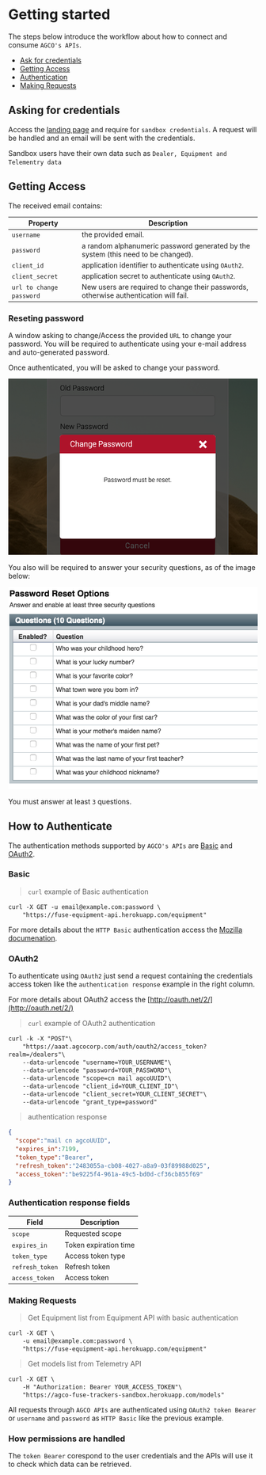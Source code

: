# Getting started

The steps below introduce the workflow about how to connect and consume `AGCO's APIs`.

- [Ask for credentials](#asking-for-credentials)
- [Getting Access](#getting-access)
- [Authentication](#how-to-authenticate)
- [Making Requests](#making-requests)

## Asking for credentials

Access the <a href="https://agco-fuse.github.io/" target="_blank">landing page</a> and require for `sandbox credentials`.
A request will be handled and an email will be sent with the credentials.

Sandbox users have their own data such as `Dealer, Equipment and Telementry data`

## Getting Access

The received email contains:

Property | Description
-------- | -----------
`username` | the provided email.
`password` | a random alphanumeric password generated by the system (this need to be changed).
`client_id` | application identifier to authenticate using `OAuth2`.
`client_secret` | application secret to authenticate using `OAuth2`.
`url to change password` | New users are required to change their passwords, otherwise authentication will fail.

### Reseting password

A window asking to change/Access the provided `URL` to change your password. You will be required to authenticate using your e-mail address and auto-generated password.

Once authenticated, you will be asked to change your password.

![reset password](images/user_reset_password.png "Reset passowrd")

You also will be required to answer your security questions, as of the image below:

![security questions](images/user_security_questions.png "Security questions")

<aside class="notice">You must answer at least <code>3</code> questions.</aside>

## How to Authenticate

The authentication methods supported by `AGCO's APIs` are [Basic](#basic) and [OAuth2](#oauth2).

### Basic

> `curl` example of Basic authentication

```shell
curl -X GET -u email@example.com:password \
    "https://fuse-equipment-api.herokuapp.com/equipment"
```

For more details about the `HTTP Basic` authentication access the [Mozilla documenation](https://developer.mozilla.org/en-US/docs/Web/HTTP/Basic_access_authentication).


### OAuth2

To authenticate using `OAuth2` just send a request containing the credentials
access token like the `authentication response` example in the right column.

For more details about OAuth2 access the [http://oauth.net/2/](http://oauth.net/2/)

> `curl` example of OAuth2 authentication

```shell
curl -k -X "POST"\
    "https://aaat.agcocorp.com/auth/oauth2/access_token?realm=/dealers"\
    --data-urlencode "username=YOUR_USERNAME"\
    --data-urlencode "password=YOUR_PASSWORD"\
    --data-urlencode "scope=cn mail agcoUUID"\
    --data-urlencode "client_id=YOUR_CLIENT_ID"\
    --data-urlencode "client_secret=YOUR_CLIENT_SECRET"\
    --data-urlencode "grant_type=password"
```

> authentication response

```json
{
  "scope":"mail cn agcoUUID",
  "expires_in":7199,
  "token_type":"Bearer",
  "refresh_token":"2483055a-cb08-4027-a8a9-03f89988d025",
  "access_token":"be9225f4-961a-49c5-bd0d-cf36cb855f69"
}
```

### Authentication response fields

Field | Description
----- | -----------
`scope` | Requested scope
`expires_in`| Token expiration time
`token_type`| Access token type
`refresh_token`| Refresh token
`access_token` | Access token

### Making Requests

> Get Equipment list from Equipment API with basic authentication

```shell
curl -X GET \
    -u email@example.com:password \
    "https://fuse-equipment-api.herokuapp.com/equipment"
```

> Get models list from Telemetry API 

```shell
curl -X GET \
    -H "Authorization: Bearer YOUR_ACCESS_TOKEN"\
    "https://agco-fuse-trackers-sandbox.herokuapp.com/models"
```

All requests through `AGCO APIs` are authenticated using `OAuth2 token Bearer` or `username` and `password` as `HTTP Basic` like the previous example.

### How permissions are handled

The `token Bearer` corespond to the user credentials and the APIs will use it to check which data can be retrieved.
